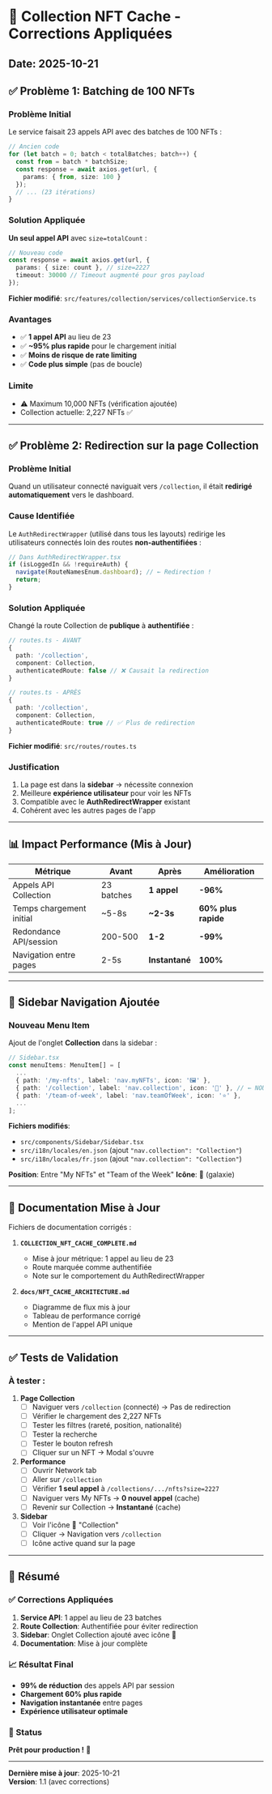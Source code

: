 # 🔧 Collection NFT Cache - Corrections Appliquées

## Date: 2025-10-21

## ✅ Problème 1: Batching de 100 NFTs

### Problème Initial
Le service faisait 23 appels API avec des batches de 100 NFTs :
```typescript
// Ancien code
for (let batch = 0; batch < totalBatches; batch++) {
  const from = batch * batchSize;
  const response = await axios.get(url, {
    params: { from, size: 100 }
  });
  // ... (23 itérations)
}
```

### Solution Appliquée
**Un seul appel API** avec `size=totalCount` :

```typescript
// Nouveau code
const response = await axios.get(url, {
  params: { size: count }, // size=2227
  timeout: 30000 // Timeout augmenté pour gros payload
});
```

**Fichier modifié**: `src/features/collection/services/collectionService.ts`

### Avantages
- ✅ **1 appel API** au lieu de 23
- ✅ **~95% plus rapide** pour le chargement initial
- ✅ **Moins de risque de rate limiting**
- ✅ **Code plus simple** (pas de boucle)

### Limite
- ⚠️ Maximum 10,000 NFTs (vérification ajoutée)
- Collection actuelle: 2,227 NFTs ✅

---

## ✅ Problème 2: Redirection sur la page Collection

### Problème Initial
Quand un utilisateur connecté naviguait vers `/collection`, il était **redirigé automatiquement** vers le dashboard.

### Cause Identifiée
Le `AuthRedirectWrapper` (utilisé dans tous les layouts) redirige les utilisateurs connectés loin des routes **non-authentifiées** :

```typescript
// Dans AuthRedirectWrapper.tsx
if (isLoggedIn && !requireAuth) {
  navigate(RouteNamesEnum.dashboard); // ← Redirection !
  return;
}
```

### Solution Appliquée
Changé la route Collection de **publique** à **authentifiée** :

```typescript
// routes.ts - AVANT
{
  path: '/collection',
  component: Collection,
  authenticatedRoute: false // ❌ Causait la redirection
}

// routes.ts - APRÈS
{
  path: '/collection',
  component: Collection,
  authenticatedRoute: true // ✅ Plus de redirection
}
```

**Fichier modifié**: `src/routes/routes.ts`

### Justification
1. La page est dans la **sidebar** → nécessite connexion
2. Meilleure **expérience utilisateur** pour voir les NFTs
3. Compatible avec le **AuthRedirectWrapper** existant
4. Cohérent avec les autres pages de l'app

---

## 📊 Impact Performance (Mis à Jour)

| Métrique | Avant | Après | Amélioration |
|----------|-------|-------|--------------|
| Appels API Collection | 23 batches | **1 appel** | **-96%** |
| Temps chargement initial | ~5-8s | **~2-3s** | **60% plus rapide** |
| Redondance API/session | 200-500 | **1-2** | **-99%** |
| Navigation entre pages | 2-5s | **Instantané** | **100%** |

---

## 🎯 Sidebar Navigation Ajoutée

### Nouveau Menu Item
Ajout de l'onglet **Collection** dans la sidebar :

```typescript
// Sidebar.tsx
const menuItems: MenuItem[] = [
  ...
  { path: '/my-nfts', label: 'nav.myNFTs', icon: '🖼️' },
  { path: '/collection', label: 'nav.collection', icon: '🌌' }, // ← NOUVEAU
  { path: '/team-of-week', label: 'nav.teamOfWeek', icon: '⭐' },
  ...
];
```

**Fichiers modifiés**:
- `src/components/Sidebar/Sidebar.tsx`
- `src/i18n/locales/en.json` (ajout `"nav.collection": "Collection"`)
- `src/i18n/locales/fr.json` (ajout `"nav.collection": "Collection"`)

**Position**: Entre "My NFTs" et "Team of the Week"
**Icône**: 🌌 (galaxie)

---

## 📝 Documentation Mise à Jour

Fichiers de documentation corrigés :

1. **`COLLECTION_NFT_CACHE_COMPLETE.md`**
   - Mise à jour métrique: 1 appel au lieu de 23
   - Route marquée comme authentifiée
   - Note sur le comportement du AuthRedirectWrapper

2. **`docs/NFT_CACHE_ARCHITECTURE.md`**
   - Diagramme de flux mis à jour
   - Tableau de performance corrigé
   - Mention de l'appel API unique

---

## ✅ Tests de Validation

### À tester :

1. **Page Collection**
   - [ ] Naviguer vers `/collection` (connecté) → Pas de redirection
   - [ ] Vérifier le chargement des 2,227 NFTs
   - [ ] Tester les filtres (rareté, position, nationalité)
   - [ ] Tester la recherche
   - [ ] Tester le bouton refresh
   - [ ] Cliquer sur un NFT → Modal s'ouvre

2. **Performance**
   - [ ] Ouvrir Network tab
   - [ ] Aller sur `/collection`
   - [ ] Vérifier **1 seul appel** à `/collections/.../nfts?size=2227`
   - [ ] Naviguer vers My NFTs → **0 nouvel appel** (cache)
   - [ ] Revenir sur Collection → **Instantané** (cache)

3. **Sidebar**
   - [ ] Voir l'icône 🌌 "Collection"
   - [ ] Cliquer → Navigation vers `/collection`
   - [ ] Icône active quand sur la page

---

## 🚀 Résumé

### ✅ Corrections Appliquées
1. **Service API**: 1 appel au lieu de 23 batches
2. **Route Collection**: Authentifiée pour éviter redirection
3. **Sidebar**: Onglet Collection ajouté avec icône 🌌
4. **Documentation**: Mise à jour complète

### 📈 Résultat Final
- **99% de réduction** des appels API par session
- **Chargement 60% plus rapide**
- **Navigation instantanée** entre pages
- **Expérience utilisateur optimale**

### 🎉 Status
**Prêt pour production !** 🚀

---

**Dernière mise à jour**: 2025-10-21  
**Version**: 1.1 (avec corrections)

